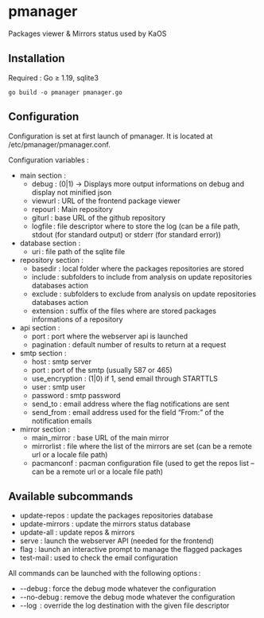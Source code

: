 # pmanager
Packages viewer &amp; Mirrors status used by KaOS

## Installation

Required : Go ≥ 1.19, sqlite3

`go build -o pmanager pmanager.go`

## Configuration

Configuration is set at first launch of pmanager. It is located at /etc/pmanager/pmanager.conf.

Configuration variables :

* main section :
    - debug : (0|1) → Displays more output informations on debug and display not minified json
    - viewurl : URL of the frontend package viewer
    - repourl : Main repository
    - giturl : base URL of the github repository
    - logfile : file descriptor where to store the log (can be a file path, stdout (for standard output) or stderr (for standard error))
* database section :
    - uri : file path of the sqlite file
* repository section :
    - basedir : local folder where the packages repositories are stored
    - include : subfolders to include from analysis on update repositories databases action
    - exclude : subfolders to exclude from analysis on update repositories databases action
    - extension : suffix of the files where are stored packages informations of a repository
* api section :
    - port : port where the webserver api is launched
    - pagination : default number of results to return at a request
* smtp section :
    - host : smtp server
    - port : port of the smtp (usually 587 or 465)
    - use_encryption : (1|0) if 1, send email through STARTTLS
    - user : smtp user
    - password : smtp password
    - send_to : email address where the flag notifications are sent
    - send_from : email address used for the field “From:” of the notification emails
* mirror section :
    - main_mirror : base URL of the main mirror
    - mirrorlist : file where the list of the mirrors are set (can be a remote url or a locale file path)
    - pacmanconf : pacman configuration file (used to get the repos list – can be a remote url or a locale file path)

## Available subcommands

* update-repos : update the packages repositories database
* update-mirrors : update the mirrors status database
* update-all : update repos & mirrors
* serve : launch the webserver API (needed for the frontend)
* flag : launch an interactive prompt to manage the flagged packages
* test-mail : used to check the email configuration

All commands can be launched with the following options :

* --debug : force the debug mode whatever the configuration
* --no-debug : remove the debug mode whatever the configuration
* --log <filedescriptor> : override the log destination with the given file descriptor
